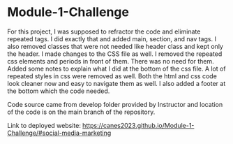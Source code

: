 # Module-1-Challenge
For this project, I was supposed to refractor the code and eliminate repeated tags. I did exactly that and added main, section, and nav tags. I also removed classes that were not needed like header class and kept only the header. I made changes to the CSS file as well. I removed the repeated css elements and periods in front of them. There was no need for them. Added some notes to explain what I did at the bottom of the css file. A lot of repeated styles in css were removed as well. Both the html and css code look cleaner now and easy to navigate them as well. I also added a footer at the bottom which the code needed.

Code source came from develop folder provided by Instructor and location of the code is on the main branch of the repository. 

Link to deployed website: https://canes2023.github.io/Module-1-Challenge/#social-media-marketing